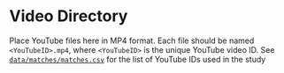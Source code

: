# Video Directory
Place YouTube files here in MP4 format. Each file should be named `<YouTubeID>.mp4`, where `<YouTubeID>` is the unique YouTube video ID. See [`data/matches/matches.csv`](../matches/matches.csv) for the list of YouTube IDs used in the study 
